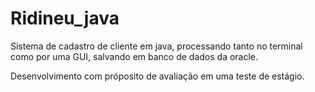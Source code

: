 # Ridineu_java

Sistema de cadastro de cliente em java, processando tanto no terminal como por uma GUI, salvando em banco de dados da oracle.

Desenvolvimento com próposito de avaliação em uma teste de estágio.
